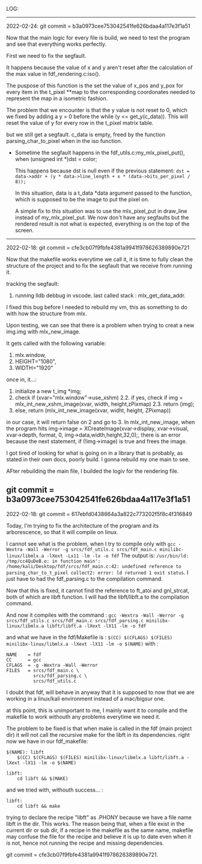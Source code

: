 LOG:

-------------------------------------------------------------------------------

2022-02-24: git commit = b3a0973cee753042541fe626bdaa4a117e3f1a51

Now that the main logic for every file is build, we need to test the program and see that everything works perfectly. 

First we need to fix the segfault. 

It happens because the value of x and y aren't reset after the calculation of the max value in fdf_rendering.c:iso().

The puspose of this function is the set the value of x_pos and y_pox for every item in the t_pixel **map to the corresponding coordonates needed to represent the map in a isometric fashion.

The problem that we encounter is that the y value is not reset to 0, which we fixed by adding a y = 0 before the while (y <= get_y(c_data)). This will reset the value of y for every row in the t_pixel matrix table.

but we still get a segfault. c_data is empty, freed by the function parsing_char_to_pixel when in the iso function.

- Sometime the segfault happens in the fdf_utils.c:my_mlx_pixel_put(), when  (unsigned int *)dst = color;

	This happens because dst is null even if the previous statement:
	`dst = data->addr + (y * data->line_length + x * (data->bits_per_pixel / 8));`

	In this situation, data is a t_data *data argument passed to the function, which is supposed to be the image to put the pixel on.

	A simple fix to this situation was to use the mlx_pixel_put in draw_line instead of my_mlx_pixel_put. We now don't have any segfaults but the rendered result is not what is expected, everything is on the top of the screen.

-------------------------------------------------------------------------------

2022-02-18: git commit = cfe3cb07f9fbfe4381a9941f978626389890e721

Now that the makefile works everytime we call it, it is time to fully clean the structure of the project and to fix the segfault that we receive from running it.

tracking the segfault: 

1. running lldb debbug in vscode. 
    last called stack : mlx_get_data_addr.

I fixed this bug before I needed to rebuild my vm, this as something to do with how the structure from mlx. 

Upon testing, we can see that there is a problem when trying to creat a new img.img with mlx_new_image.

It gets called with the following variable:
1. mlx.window, 
2. HEIGHT="1080", 
3. WIDTH="1920"

once in, it...: 
1. initialize a new t_img *img;
2. check if (xvar="mlx.window"->use_xshm)
	2.2. if yes, check if img = mlx_int_new_xshm_image(xvar, width, height,zPixmap)
	2.3. return (img);
3. else, return (mlx_int_new_image(xvar, widht, height, ZPixmap))

in our case, it will return false on 2 and go to 3.
In mlx_int_new_image, when the program hits img->image = XCreateImage(xvar->display, xvar->visual, xvar->depth, format, 0, img->data,width,height,32,0);, there is an error because the next statement, if (!img->image) is true and frees the image.

I got tired of looking for what is going on in a library that is probably, as stated in their own docs, poorly build. I gonna rebuild my one main to see.

AFter rebuilding the main file, I builded the logiv for the rendering file. 

git commit = b3a0973cee753042541fe626bdaa4a117e3f1a51
----------------------------------------------------------------------------------------------------------------------------------------------------------------------

2022-02-18: git commit = 617ebfd0438664a3a822c773202f5f8c4f316849

Today, I'm trying to fix the architecture of the program and its arborescence, so that it will compile on linux. 

I cannot see what is the problem, when I try to compile only with `gcc -Wextra -Wall -Werror -g srcs/fdf_utils.c srcs/fdf_main.c minilibc-linux/libmlx.a -lXext -Lx11 -lm -lx -o fdf` The output is: `/usr/bin/ld: /tmp/cc4QuDeB.o: in function main': /home/kali/Desktop/fdf/srcs/fdf_main.c:42: undefined reference to parsing_char_to_t_pixel collect2: error: ld returned 1 exit status`. I just have to had the fdf_parsing.c to the compilation command.

Now that this is fixed, it cannot find the reference to ft_atoi and gnl_strcat, both of which are libft function. I will had the libft/libft.a to the compilation command. 

And now it compiles with the command : 
`gcc -Wextra -Wall -Werror -g srcs/fdf_utils.c srcs/fdf_main.c srcs/fdf_parsing.c minilibx-linux/libmlx.a libft/libft.a -lXext -lX11 -lm -o fdf`

and what we have in the fdf/Makefile is : 
`$(CC) $(CFLAGS) $(FILES) minilibx-linux/libmlx.a -lXext -lX11 -lm -o $(NAME)`
with :
```
NAME 	= fdf
CC		= gcc
CFLAGS	= -g -Wextra -Wall -Werror
FILES	= srcs/fdf_main.c \
		  srcs/fdf_parsing.c \
		  srcs/fdf_utils.c
```

I doubt that fdf, will behave in anyway that it is supposed to now that we are working in a linux/kali environment instead of a mac/bigsur one.

at this point, this is unimportant to me, I mainly want it to compile and the makefile to work withouth any problems everytime we need it.

The problem to be fixed is that when make is called in the fdf (main project dir) it will not call the recursive make for the libft in its dependencies.
right now we have in our fdf_makefile: 
```
$(NAME): libft
	$(CC) $(CFLAGS) $(FILES) minilibx-linux/libmlx.a libft/libft.a -lXext -lX11 -lm -o $(NAME)

libft:
	cd libft && $(MAKE)
```

and we tried with, withouth success... :
```
libft:
    cd libft && make
```

trying to declare the recipe "libft" as .PHONY because we have a file name libft in the dir.
This works. The reason being that, when a file exist in the current dir or sub dir, if a recipe in the makefile as the same name, makefile may confuse the file for the recipe and believe it is up to date even when it is not, hence not running the recipe and missing dependencies. 

git commit = cfe3cb07f9fbfe4381a9941f978626389890e721.